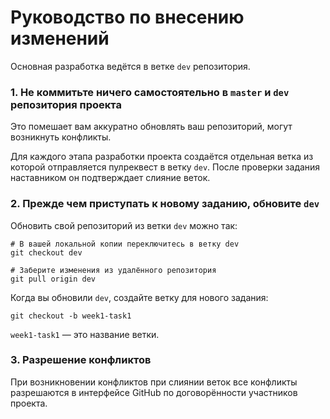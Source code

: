 # Руководство по внесению изменений

Основная разработка ведётся в ветке `dev` репозитория.

### 1. Не коммитьте ничего самостоятельно в `master` и `dev` репозитория проекта

Это помешает вам аккуратно обновлять ваш репозиторий, могут возникнуть конфликты.

Для каждого этапа разработки проекта создаётся отдельная ветка из которой отправляется пулреквест в ветку `dev`.
После проверки задания наставником он подтверждает слияние веток.

### 2. Прежде чем приступать к новому заданию, обновите `dev`

Обновить свой репозиторий из ветки `dev` можно так:

```
# В вашей локальной копии переключитесь в ветку dev
git checkout dev

# Заберите изменения из удалённого репозитория
git pull origin dev
```

Когда вы обновили `dev`, создайте ветку для нового задания:

```
git checkout -b week1-task1
```

`week1-task1` — это название ветки.

### 3. Разрешение конфликтов

При возникновении конфликтов при слиянии веток все конфликты разрешаются в интерфейсе GitHub по договорённости участников проекта.
